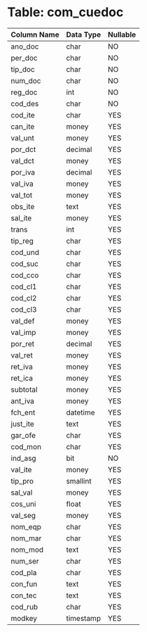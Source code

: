 # Table: com_cuedoc

| Column Name | Data Type | Nullable |
|-------------|-----------|----------|
| ano_doc | char | NO |
| per_doc | char | NO |
| tip_doc | char | NO |
| num_doc | char | NO |
| reg_doc | int | NO |
| cod_des | char | NO |
| cod_ite | char | YES |
| can_ite | money | YES |
| val_unt | money | YES |
| por_dct | decimal | YES |
| val_dct | money | YES |
| por_iva | decimal | YES |
| val_iva | money | YES |
| val_tot | money | YES |
| obs_ite | text | YES |
| sal_ite | money | YES |
| trans | int | YES |
| tip_reg | char | YES |
| cod_und | char | YES |
| cod_suc | char | YES |
| cod_cco | char | YES |
| cod_cl1 | char | YES |
| cod_cl2 | char | YES |
| cod_cl3 | char | YES |
| val_def | money | YES |
| val_imp | money | YES |
| por_ret | decimal | YES |
| val_ret | money | YES |
| ret_iva | money | YES |
| ret_ica | money | YES |
| subtotal | money | YES |
| ant_iva | money | YES |
| fch_ent | datetime | YES |
| just_ite | text | YES |
| gar_ofe | char | YES |
| cod_mon | char | YES |
| ind_asg | bit | NO |
| val_ite | money | YES |
| tip_pro | smallint | YES |
| sal_val | money | YES |
| cos_uni | float | YES |
| val_seg | money | YES |
| nom_eqp | char | YES |
| nom_mar | char | YES |
| nom_mod | text | YES |
| num_ser | char | YES |
| cod_pla | char | YES |
| con_fun | text | YES |
| con_tec | text | YES |
| cod_rub | char | YES |
| modkey | timestamp | YES |
